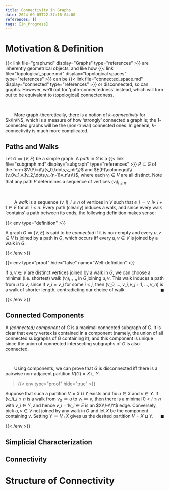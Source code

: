 ```yaml
---
title: Connectivity in Graphs
date: 2024-09-05T22:37:16-04:00
references: []
tags: [In_Progress]
---
```


# Motivation & Definition

{{< link file="graph.md" display="Graphs" type="references" >}} are inherently geometrical objects, and like how {{< link file="topological_space.md" display="topological spaces" type="references" >}} can be {{< link file="connected_space.md" display="connected" type="references" >}} or disconnected, so can graphs. However, we’ll opt for ‘path-connectedness’ instead, which will turn out to be equivalent to (topological) connectedness.

<br>

&emsp;&emsp;More graph-theoretically, there is a notion of *$k$-connectivity* for $k\in\N$, which is a measure of how ‘strongly’ connected a graph is; the $1$-connected graphs will be the (non-trivial) connected ones. In general, $k$-connectivity is much more complicated.

<h2 id="paths_and_walks">Paths and Walks</h2>

Let $G\coloneqq(V,E)$ be a simple graph. A *path* in $G$ is a {{< link file="subgraph.md" display="subgraph" type="references" >}} $P\subseteq G$ of the form $V(P)=\l\\{v_0,\dots,v_n\r\\}$ and $E(P)\coloneqq\l\\{v_0v_1,v_1v_2,\dots,v_{n-1}v_n\r\\}$, where each $v_i\in V$ are all distinct. Note that any path $P$ determines a sequence of vertices $(v_i)_{i\leq n}$.

<br>

&emsp;&emsp;A *walk* is a sequence $(v\_i)\_{i\leq n}$ of vertices in $V$ such that $e\_i\coloneqq v\_iv\_{i+1}\in E$ for all $i<n$. Every path (clearly) induces a walk, and since every walk ‘contains’ a path between its ends, the following definition makes sense:

{{< env type="definition" >}}

A graph $G\coloneqq(V,E)$ is said to be *connected* if it is non-empty and every $u,v\in V$ is joined by a path in $G$, which occurs iff every $u,v\in V$ is joined by a walk in $G$.

{{< /env >}}

{{< env type="proof" hide="false" name="Well-definition" >}}

If $u,v\in V$ are distinct vertices joined by a walk in $G$, we can choose a minimal (i.e. shortest) walk $(v_i)_{i\leq n}$ in $G$ joining $u,v$. This walk induces a path from $u$ to $v$, since if $v\_i=v\_j$ for some $i<j$, then $(v\_0,\dots,v\_i,v\_{j+1},\dots,v\_n)$ is a walk of shorter length, contradicting our choice of walk.<span style="float:right;">$\blacksquare$</span>

{{< /env >}}

<h2 id="connected_components" class="hide">Connected Components</h2>

A *(connected) component* of $G$ is a maximal connected subgraph of $G$. It is clear that every vertex is contained in a component (namely, the union of all connected subgraphs of $G$ containing it), and this component is unique since the union of connected intersecting subgraphs of $G$ is also connected.

<br>

&emsp;&emsp;Using components, we can prove that $G$ is disconnected iff there is a pairwise non-adjacent partition $V(G)=X\sqcup Y$.

> {{< env type="proof" hide="true" >}}

Suppose that such a partition $V=X\sqcup Y$ exists and fix $u\in X$ and $v\in Y$. If $(v\_i)\_{i\leq n}$ is a walk from $v_0\coloneqq u$ to $v_1\coloneqq v$, then there is a minimal $0<i\leq n$ with $v\_i\in Y$, and hence $v\_{i-1}v\_i\in E$ is an $X\\!-\\!Y$ edge. Conversely, pick $u,v\in V$ not joined by any walk in $G$ and let $X$ be the component containing $v$. Setting $Y\coloneqq V\comp X$ gives us the desired partition $V=X\sqcup Y$.<span style="float:right;">$\blacksquare$</span>

{{< /env >}}
<h2 class="hide">Simplicial Characterization</h2>

## Connectivity

# Structure of Connectivity
